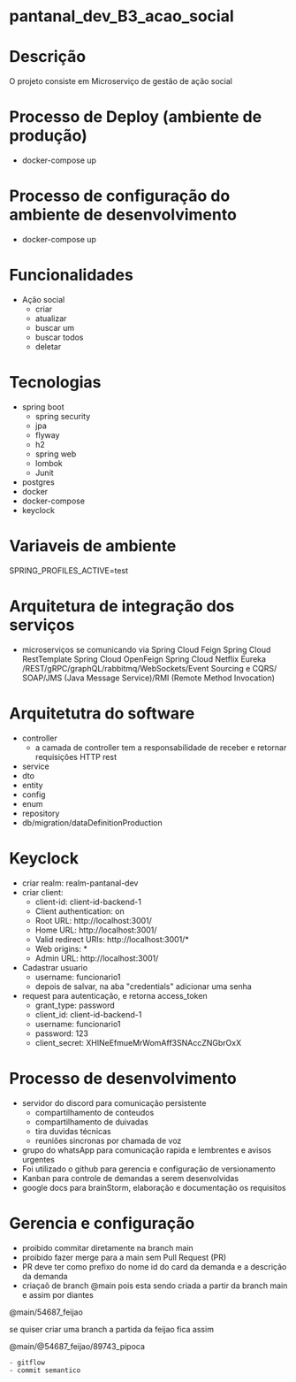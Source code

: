 # pantanal_dev_B3_acao_social

# Descrição
O projeto consiste em
Microserviço de gestão de ação social

# Processo de Deploy (ambiente de produção)
- docker-compose up

# Processo de configuração do ambiente de desenvolvimento
- docker-compose up

# Funcionalidades
- Ação social
  - criar
  - atualizar
  - buscar um
  - buscar todos
  - deletar

# Tecnologias
- spring boot
  - spring security
  - jpa
  - flyway
  - h2
  - spring web
  - lombok
  - Junit
- postgres
- docker
- docker-compose
- keyclock

# Variaveis de ambiente
SPRING_PROFILES_ACTIVE=test

# Arquitetura de integração dos serviços
- microserviços se comunicando via 
Spring Cloud Feign
Spring Cloud RestTemplate
Spring Cloud OpenFeign
Spring Cloud Netflix Eureka
/REST/gRPC/graphQL/rabbitmq/WebSockets/Event Sourcing e CQRS/ SOAP/JMS (Java Message Service)/RMI (Remote Method Invocation)

# Arquitetutra do software
- controller
  - a camada de controller tem a responsabilidade de receber e retornar requisições HTTP rest
- service
- dto
- entity
- config
- enum
- repository
- db/migration/dataDefinitionProduction

# Keyclock
- criar realm: realm-pantanal-dev
- criar client: 
  - client-id: client-id-backend-1
  - Client authentication: on
  - Root URL: http://localhost:3001/
  - Home URL: http://localhost:3001/
  - Valid redirect URIs: http://localhost:3001/*
  - Web origins: *
  - Admin URL: http://localhost:3001/
- Cadastrar usuario
  - username: funcionario1
  - depois de salvar, na aba "credentials" adicionar uma senha
- request para autenticação, e retorna access_token
  - grant_type: password
  - client_id: client-id-backend-1
  - username: funcionario1
  - password: 123
  - client_secret: XHlNeEfmueMrWomAff3SNAccZNGbrOxX


# Processo de desenvolvimento

- servidor do discord para comunicação persistente
  - compartilhamento de conteudos 
  - compartilhamento de duivadas
  - tira duvidas técnicas
  - reuniões sincronas por chamada de voz
- grupo do whatsApp para comunicação rapida e lembrentes e avisos urgentes
- Foi utilizado o github para gerencia e configuração de versionamento 
- Kanban para controle de demandas a serem desenvolvidas
- google docs para brainStorm, elaboração e documentação os requisitos

# Gerencia e configuração
- proibido commitar diretamente na branch main
- proibido fazer merge para a main sem Pull Request (PR)
- PR deve ter como prefixo do nome id do card da demanda e a descrição da demanda
- criaçaõ de branch
@main
pois esta sendo criada a partir da branch main
 e assim por diantes

@main/54687_feijao

se quiser criar uma branch a partida da feijao fica assim


@main/@54687_feijao/89743_pipoca
```
- gitflow
- commit semantico
